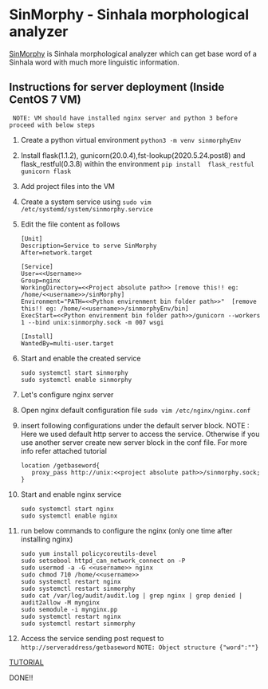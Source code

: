 # SinMorphy - Sinhala morphological analyzer 

[SinMorphy](http://nlp-tools.uom.lk/sin-morphy/#) is Sinhala morphological analyzer which can get base word of a Sinhala word with much more linguistic information.

## Instructions for server deployment (Inside CentOS 7 VM)

``` NOTE: VM should have installed nginx server and python 3 before proceed with below steps```
1. Create a python virtual environment `python3 -m venv sinmorphyEnv`
2. Install flask(1.1.2), gunicorn(20.0.4),fst-lookup(2020.5.24.post8) and flask_restful(0.3.8) within the environment `pip install  flask_restful gunicorn flask`
3. Add project files into the VM
4. Create a system service using `sudo vim /etc/systemd/system/sinmorphy.service`
5. Edit the file content as follows

    ```
    [Unit]
    Description=Service to serve SinMorphy
    After=network.target
    
    [Service]
    User=<<Username>>
    Group=nginx
    WorkingDirectory=<<Project absolute path>> [remove this!! eg: /home/<<username>>/sinMorphy]
    Environment="PATH=<<Python envirenment bin folder path>>"  [remove this!! eg: /home/<<username>>/sinmorphyEnv/bin]
    ExecStart=<<Python envirenment bin folder path>>/gunicorn --workers 1 --bind unix:sinmorphy.sock -m 007 wsgi
    
    [Install]
    WantedBy=multi-user.target
    ```

6. Start and enable the created service

    ```
   sudo systemctl start sinmorphy
   sudo systemctl enable sinmorphy
    ```

7. Let's configure nginx server
8. Open nginx default configuration file `sudo vim /etc/nginx/nginx.conf`
9. insert following configurations under the default server block. NOTE : Here we used default http server to access the service. Otherwise if you use another server create new server block in the conf file. For more info refer attached tutorial

    ```
    location /getbaseword{
       proxy_pass http://unix:<<project absolute path>>/sinmorphy.sock;
    }
    ```

10. Start and enable nginx service

    ```
    sudo systemctl start nginx
    sudo systemctl enable nginx
    ```
    
11. run below commands to configure the nginx (only one time after installing nginx)
    ```
    sudo yum install policycoreutils-devel
    sudo setsebool httpd_can_network_connect on -P
    sudo usermod -a -G <<username>> nginx
    sudo chmod 710 /home/<<username>>
    sudo systemctl restart nginx
    sudo systemctl restart sinmorphy
    sudo cat /var/log/audit/audit.log | grep nginx | grep denied | audit2allow -M mynginx
    sudo semodule -i mynginx.pp
    sudo systemctl restart nginx
    sudo systemctl restart sinmorphy
    ```

11. Access the service sending post request to `http://serveraddress/getbaseword`
`NOTE: Object structure {"word":""}`

[TUTORIAL](https://www.digitalocean.com/community/tutorials/how-to-serve-flask-applications-with-gunicorn-and-nginx-on-centos-7)

DONE!!
